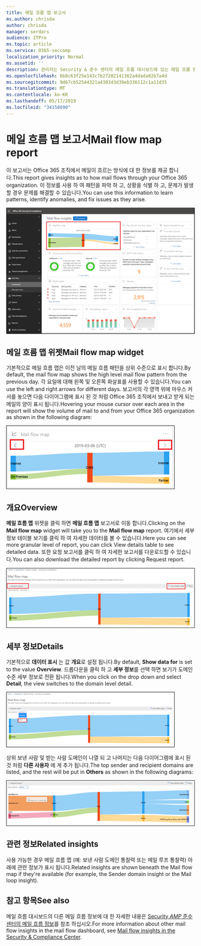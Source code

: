 ```yaml
---
title: 메일 흐름 맵 보고서
ms.author: chrisda
author: chrisda
manager: serdars
audience: ITPro
ms.topic: article
ms.service: O365-seccomp
localization_priority: Normal
ms.assetid: ''
description: 관리자는 Security & 준수 센터의 메일 흐름 대시보드에 있는 메일 흐름 맵 보고서에 대해 알아볼 수 있습니다.
ms.openlocfilehash: 6b8c63f25e143c7b27202141362a4dada82b7a4d
ms.sourcegitcommit: 9d67cb52544321a430343d39eb336112c1a11d35
ms.translationtype: MT
ms.contentlocale: ko-KR
ms.lasthandoff: 05/17/2019
ms.locfileid: "34158690"
---
```

# <a name="mail-flow-map-report"></a><span data-ttu-id="69d1d-103">메일 흐름 맵 보고서</span><span class="sxs-lookup"><span data-stu-id="69d1d-103">Mail flow map report</span></span>

<span data-ttu-id="69d1d-104">이 보고서는 Office 365 조직에서 메일이 흐르는 방식에 대 한 정보를 제공 합니다.</span><span class="sxs-lookup"><span data-stu-id="69d1d-104">This report gives insights as to how mail flows through your Office 365 organization.</span></span> <span data-ttu-id="69d1d-105">이 정보를 사용 하 여 패턴을 파악 하 고, 상황을 식별 하 고, 문제가 발생할 경우 문제를 해결할 수 있습니다.</span><span class="sxs-lookup"><span data-stu-id="69d1d-105">You can use this information to learn patterns, identify anomalies, and fix issues as they arise.</span></span>

![Security & 준수 센터의 메일 흐름 대시보드의 메일 흐름 맵 보고서](media/mail-flow-map-selected.png)

## <a name="mail-flow-map-widget"></a><span data-ttu-id="69d1d-107">메일 흐름 맵 위젯</span><span class="sxs-lookup"><span data-stu-id="69d1d-107">Mail flow map widget</span></span>

<span data-ttu-id="69d1d-108">기본적으로 메일 흐름 맵은 이전 날의 메일 흐름 패턴을 상위 수준으로 표시 합니다.</span><span class="sxs-lookup"><span data-stu-id="69d1d-108">By default, the mail flow map shows the high level mail flow pattern from the previous day.</span></span> <span data-ttu-id="69d1d-109">각 요일에 대해 왼쪽 및 오른쪽 화살표를 사용할 수 있습니다.</span><span class="sxs-lookup"><span data-stu-id="69d1d-109">You can use the left and right arrows for different days.</span></span> <span data-ttu-id="69d1d-110">보고서의 각 영역 위에 마우스 커서를 놓으면 다음 다이어그램에 표시 된 것 처럼 Office 365 조직에서 보내고 받게 되는 메일의 양이 표시 됩니다.</span><span class="sxs-lookup"><span data-stu-id="69d1d-110">Hovering your mouse cursor over each area in the report will show the volume of mail to and from your Office 365 organization as shown in the following diagram:</span></span>

![메일 흐름 맵 위젯의 왼쪽 및 오른쪽 화살표](media/mail-flow-map-widget.png)

## <a name="overview"></a><span data-ttu-id="69d1d-112">개요</span><span class="sxs-lookup"><span data-stu-id="69d1d-112">Overview</span></span>

<span data-ttu-id="69d1d-113">**메일 흐름 맵** 위젯을 클릭 하면 **메일 흐름 맵** 보고서로 이동 합니다.</span><span class="sxs-lookup"><span data-stu-id="69d1d-113">Clicking on the **Mail flow map** widget will take you to the **Mail flow map** report.</span></span> <span data-ttu-id="69d1d-114">여기에서 세부 정보 테이블 보기를 클릭 하 여 자세한 데이터를 볼 수 있습니다.</span><span class="sxs-lookup"><span data-stu-id="69d1d-114">Here you can see more granular level of report, you can click View details table to see detailed data.</span></span> <span data-ttu-id="69d1d-115">또한 요청 보고서를 클릭 하 여 자세한 보고서를 다운로드할 수 있습니다.</span><span class="sxs-lookup"><span data-stu-id="69d1d-115">You can also download the detailed report by clicking Request report.</span></span>

![메일 흐름 맵 보고서의 개요 보기](media/mail-flow-map-overview.png)

## <a name="details"></a><span data-ttu-id="69d1d-117">세부 정보</span><span class="sxs-lookup"><span data-stu-id="69d1d-117">Details</span></span>

<span data-ttu-id="69d1d-118">기본적으로 **데이터 표시** 는 값 **개요**로 설정 됩니다.</span><span class="sxs-lookup"><span data-stu-id="69d1d-118">By default, **Show data for** is set to the value **Overview**.</span></span> <span data-ttu-id="69d1d-119">드롭다운을 클릭 하 고 **세부 정보**를 선택 하면 보기가 도메인 수준 세부 정보로 전환 됩니다.</span><span class="sxs-lookup"><span data-stu-id="69d1d-119">When you click on the drop down and select **Detail**, the view switches to the domain level detail.</span></span>

![메일 흐름 맵 보고서의 개요 보기에 대 한 데이터 표시에서 세부 정보 선택](media/mail-flow-map-select-detail.png)

<span data-ttu-id="69d1d-121">상위 보낸 사람 및 받는 사람 도메인이 나열 되 고 나머지는 다음 다이어그램에 표시 된 것 처럼 **다른 사용자** 에 게 추가 됩니다.</span><span class="sxs-lookup"><span data-stu-id="69d1d-121">The top sender and recipient domains are listed, and the rest will be put in **Others** as shown in the following diagrams:</span></span>

![메일 흐름 맵 보고서의 세부 정보 보기](media/mail-flow-map-detail.png)

## <a name="related-insights"></a><span data-ttu-id="69d1d-123">관련 정보</span><span class="sxs-lookup"><span data-stu-id="69d1d-123">Related insights</span></span>

<span data-ttu-id="69d1d-124">사용 가능한 경우 메일 흐름 맵 (예: 보낸 사람 도메인 통찰력 또는 메일 루프 통찰력) 아래에 관련 정보가 표시 됩니다.</span><span class="sxs-lookup"><span data-stu-id="69d1d-124">Related insights are shown beneath the Mail flow map if they're available (for example, the Sender domain insight or the Mail loop insight).</span></span>

## <a name="see-also"></a><span data-ttu-id="69d1d-125">참고 항목</span><span class="sxs-lookup"><span data-stu-id="69d1d-125">See also</span></span>

<span data-ttu-id="69d1d-126">메일 흐름 대시보드의 다른 메일 흐름 정보에 대 한 자세한 내용은 [Security _AMP_ 준수 센터의 메일 흐름 정보](mail-flow-insights-v2.md)를 참조 하십시오.</span><span class="sxs-lookup"><span data-stu-id="69d1d-126">For more information about other mail flow insights in the mail flow dashboard, see [Mail flow insights in the Security & Compliance Center](mail-flow-insights-v2.md).</span></span>